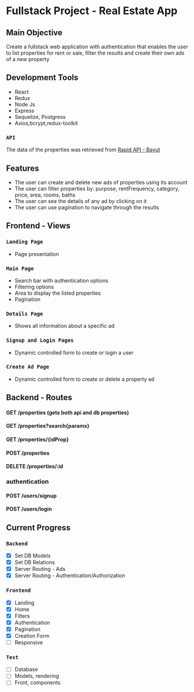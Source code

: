 # Fullstack Project - Real Estate App

## Main Objective
Create a fullstack web application with authentication that enables the user to list properties for rent or sale, filter the results and create their own ads of a new property

## Development Tools

* React
* Redux
* Node Js
* Express
* Sequelize, Postgress
* Axios,bcrypt,redux-toolkit

### `API`

The data of the properties was retrieved from [Rapid API - Bayut](https://rapidapi.com/apidojo/api/bayut)

<!-- ## Project Images -->
<!-- Freely usable images were downloaded from [https://unsplash.com/](https://unsplash.com/) -->
## Features
* The user can create and delete new ads of properties using its account
* The user can filter properties by: purpose, rentFrequency, category, price, area, rooms, baths
* The user can see the details of any ad by clicking on it
* The user can use pagination to navigate through the results

## Frontend - Views
### `Landing Page`
- Page presentation

### `Main Page`
- Search bar with authentication options
- Filtering options
- Area to display the listed properties
- Pagination

### `Details Page`
- Shows all information about a specific ad

### `Signup and Login Pages`
- Dynamic controlled form to create or login a user

### `Create Ad Page`
- Dynamic controlled form to create or delete a property ad

## Backend - Routes
#### GET /properties (gets both api and db properties)
#### GET /properties?search{params}
#### GET /properties/{idProp}
#### POST /properties
#### DELETE /properties/:id

### authentication
#### POST /users/signup
#### POST /users/login

## Current Progress
### `Backend`
- [x] Set DB Models
- [x] Set DB Relations
- [x] Server Routing - Ads
- [x] Server Routing - Authentication/Authorization
### `Frontend`
- [x] Landing
- [x] Home
- [x] Filters
- [x] Authentication
- [x] Pagination
- [x] Creation Form
- [ ] Responsive
### `Test`
- [ ] Database
- [ ] Models, rendering
- [ ] Front, components
